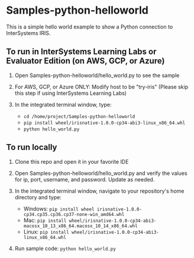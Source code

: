 # Samples-python-helloworld

This is a simple hello world example to show a Python connection to InterSystems IRIS.

## To run in InterSystems Learning Labs or Evaluator Edition (on AWS, GCP, or Azure)

1. Open Samples-python-helloworld/hello_world.py to see the sample 
2. For AWS, GCP, or Azure ONLY: Modify host to be "try-iris" (Please skip this step if using InterSystems Learning Labs)
3. In the integrated terminal window, type:  

    * `cd /home/project/Samples-python-helloworld`  
    * `pip install wheel/irisnative-1.0.0-cp34-abi3-linux_x86_64.whl`  
    * `python hello_world.py`  
	
## To run locally

1. Clone this repo and open it in your favorite IDE
2. Open Samples-python-helloworld/hello_world.py and verify the values for ip, port, username, and password. Update as needed.
3. In the integrated terminal window, navigate to your repository's home directory and type:  

    * Windows: `pip install wheel irisnative-1.0.0-cp34.cp35.cp36.cp37-none-win_amd64.whl`
    * Mac: `pip install wheel/irisnative-1.0.0-cp34-abi3-macosx_10_13_x86_64.macosx_10_14_x86_64.whl`
    * Linux: `pip install wheel/irisnative-1.0.0-cp34-abi3-linux_x86_64.whl` 

4. Run sample code: `python hello_world.py`  
